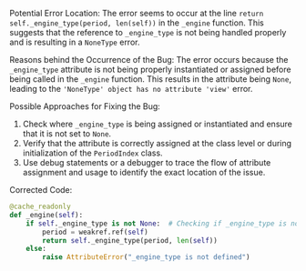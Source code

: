 Potential Error Location:
The error seems to occur at the line `return self._engine_type(period, len(self))` in the `_engine` function. This suggests that the reference to `_engine_type` is not being handled properly and is resulting in a `NoneType` error.

Reasons behind the Occurrence of the Bug:
The error occurs because the `_engine_type` attribute is not being properly instantiated or assigned before being called in the `_engine` function. This results in the attribute being `None`, leading to the `'NoneType' object has no attribute 'view'` error.

Possible Approaches for Fixing the Bug:
1. Check where `_engine_type` is being assigned or instantiated and ensure that it is not set to `None`.
2. Verify that the attribute is correctly assigned at the class level or during initialization of the `PeriodIndex` class.
3. Use debug statements or a debugger to trace the flow of attribute assignment and usage to identify the exact location of the issue.

Corrected Code:
```python
@cache_readonly
def _engine(self):
    if self._engine_type is not None:  # Checking if _engine_type is not None
        period = weakref.ref(self)
        return self._engine_type(period, len(self))
    else:
        raise AttributeError("_engine_type is not defined")
```